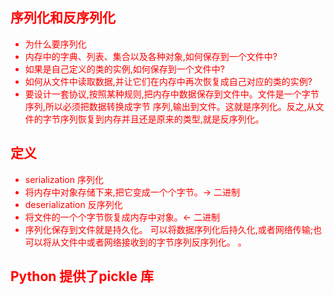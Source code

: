 ## **<font color=Red> 序列化和反序列化**
- 为什么要序列化
 - 内存中的字典、列表、集合以及各种对象,如何保存到一个文件中?
 - 如果是自己定义的类的实例,如何保存到一个文件中?
 - 如何从文件中读取数据,并让它们在内存中再次恢复成自己对应的类的实例?
 - 要设计一套协议,按照某种规则,把内存中数据保存到文件中。文件是一个字节序列,所以必须把数据转换成字节
序列,输出到文件。这就是序列化。反之,从文件的字节序列恢复到内存并且还是原来的类型,就是反序列化。


## **<font color=Red> 定义**
- serialization 序列化
 - 将内存中对象存储下来,把它变成一个个字节。-> 二进制
- deserialization 反序列化
 - 将文件的一个个字节恢复成内存中对象。<- 二进制
- 序列化保存到文件就是持久化。
可以将数据序列化后持久化,或者网络传输;也可以将从文件中或者网络接收到的字节序列反序列化。
。


## **<font color=Red> Python 提供了pickle 库**
